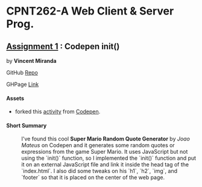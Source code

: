 # CPNT262-A Web Client & Server Prog.
## [Assignment 1](https://github.com/sait-wbdv/assessments/tree/master/cpnt262/assignment-1) : Codepen init()

by **Vincent Miranda**

GitHub [Repo](https://github.com/vinceldric/cpnt262-a1)

GHPage [Link](https://vinceldric.github.io/cpnt262-a1/)

#### Assets
- forked this [activity](https://codepen.io/Jmateus88/pen/xVaWvp) from [Codepen](https://codepen.io/).

#### Short Summary
<dd>I've found this cool <strong>Super Mario Random Quote Generator</strong> by <em>Joao Mateus</em> on Codepen and it generates some random quotes or expressions from the game Super Mario. It uses JavaScript but not using the `init()` function, so I implemented the `init()` function and put it on an external JavaScript file and link it inside the head tag of the `index.html`. I also did some tweaks on his `h1`, `h2`, `img`, and `footer` so that it is placed on the center of the web page.</dd>
